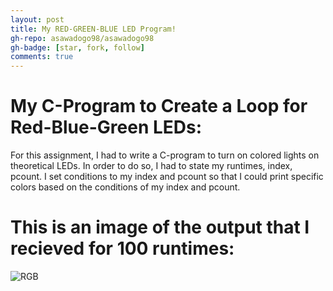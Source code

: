 ```yaml
---
layout: post
title: My RED-GREEN-BLUE LED Program!
gh-repo: asawadogo98/asawadogo98
gh-badge: [star, fork, follow]
comments: true
---
```

# My C-Program to Create a Loop for Red-Blue-Green LEDs: 
  For this assignment, I had to write a C-program to turn on colored lights on theoretical LEDs. In order to do so, I had to state my runtimes, index, pcount. I set conditions to my index and pcount so that I could print specific colors based on the conditions of my index and pcount. 
# This is an image of the output that I recieved for 100 runtimes:
![RGB](https://asawadogo98.github.io/assets/img/RGB.png)
